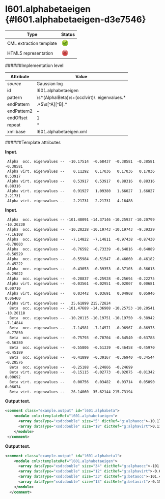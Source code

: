 # l601.alphabetaeigen {#l601.alphabetaeigen-d3e7546}


| Type                                                                                                                                                | Status                                                                                                                                              |
|----|----|
| CML extraction template                                                                                                                             | ![](/imgs/Total.png)                                                                                                                                |
| HTML5 representation                                                                                                                                | ![](/imgs/None.png)                                                                                                                                 |

######Implementation level

| Attribute                                                                                                                                           | Value                                                                                                                                               |
|----|----|
| *source*                                                                                                                                            | Gaussian log                                                                                                                                        |
| id                                                                                                                                                  | l601.alphabetaeigen                                                                                                                                 |
| pattern                                                                                                                                             | \\s\*(AlphaIBeta)\\s+(occIvirt)\\. eigenvalues.\*                                                                                                   |
| endPattern                                                                                                                                          | .\*\$\\s\[\^A\]\[\^B\].\*                                                                                                                           |
| endPattern2                                                                                                                                         | \~                                                                                                                                                  |
| endOffset                                                                                                                                           | 1                                                                                                                                                   |
| repeat                                                                                                                                              | \*                                                                                                                                                  |
| xml:base                                                                                                                                            | l601.alphabetaeigen.xml                                                                                                                             |

######Template attributes

**Input.**

     Alpha  occ. eigenvalues --  -10.17514  -0.68437  -0.38581  -0.38581  -0.38581
     Alpha virt. eigenvalues --    0.11292   0.17036   0.17036   0.17036   0.53917
     Alpha virt. eigenvalues --    0.53917   0.53917   0.88316   0.88316   0.88316
     Alpha virt. eigenvalues --    0.91927   1.09380   1.66027   1.66027   2.21731
     Alpha virt. eigenvalues --    2.21731   2.21731   4.16488
      

**Input.**

     Alpha  occ. eigenvalues -- -101.48091 -14.37146 -10.25937 -10.20799 -10.20230
     Alpha  occ. eigenvalues --  -10.20228 -10.19743 -10.19743  -9.39329  -7.16108
     Alpha  occ. eigenvalues --   -7.14822  -7.14811  -0.97438  -0.87430  -0.78003
     Alpha  occ. eigenvalues --   -0.76592  -0.73339  -0.64816  -0.64089  -0.56529
     Alpha  occ. eigenvalues --   -0.55984  -0.51547  -0.46660  -0.46182  -0.45222
     Alpha  occ. eigenvalues --   -0.43053  -0.39353  -0.37103  -0.36613  -0.29022
     Alpha  occ. eigenvalues --   -0.28837  -0.25928  -0.25694  -0.22275
     Alpha virt. eigenvalues --   -0.03561  -0.02951  -0.02007   0.00681   0.00710
     Alpha virt. eigenvalues --    0.03442   0.03691   0.04968   0.05946   0.06460
     Alpha virt. eigenvalues --   35.61899 215.72824
      Beta  occ. eigenvalues -- -101.47689 -14.36908 -10.25753 -10.20541 -10.20118
      Beta  occ. eigenvalues --  -10.20115 -10.19751 -10.19750  -9.38942  -7.14844
      Beta  occ. eigenvalues --   -7.14581  -7.14571  -0.96967  -0.86975  -0.77850
      Beta  occ. eigenvalues --   -0.75793  -0.70704  -0.64540  -0.63788  -0.56380
      Beta  occ. eigenvalues --   -0.55806  -0.51339  -0.46458  -0.45970  -0.45189
      Beta  occ. eigenvalues --   -0.41899  -0.39167  -0.36940  -0.34544  -0.28576
      Beta  occ. eigenvalues --   -0.25188  -0.24866  -0.24699
      Beta virt. eigenvalues --   -0.15115  -0.02773  -0.02075  -0.01342   0.00692
      Beta virt. eigenvalues --    0.00756   0.03482   0.03714   0.05090   0.06074
      Beta virt. eigenvalues --   26.14060  35.62144 215.73194
      

**Output text.**

```xml
<comment class="example.output" id="l601.alphabeta">
    <module cmlx:templateRef="l601.alphabetaeigen">
      <array dataType="xsd:double" size="5" dictRef="g:alphaocc">-10.17514 -0.68437 -0.38581 -0.38581 -0.38581</array>
      <array dataType="xsd:double" size="18" dictRef="g:alphavirt">0.11292 0.17036 0.17036 0.17036 0.53917 0.53917 0.53917 0.88316 0.88316 0.88316 0.91927 1.0938 1.66027 1.66027 2.21731 2.21731 2.21731 4.16488</array>
    </module>
 </comment>
```

**Output text.**

```xml
<comment class="example.output" id="l601.alphabeta1">
    <module cmlx:templateRef="l601.alphabetaeigen">
      <array dataType="xsd:double" size="34" dictRef="g:alphaocc">-101.48091 -14.37146 -10.25937 -10.20799 -10.2023 -10.20228 -10.19743 -10.19743 -9.39329 -7.16108 -7.14822 -7.14811 -0.97438 -0.8743 -0.78003 -0.76592 -0.73339 -0.64816 -0.64089 -0.56529 -0.55984 -0.51547 -0.4666 -0.46182 -0.45222 -0.43053 -0.39353 -0.37103 -0.36613 -0.29022 -0.28837 -0.25928 -0.25694 -0.22275</array>
      <array dataType="xsd:double" size="12" dictRef="g:alphavirt">-0.03561 -0.02951 -0.02007 0.00681 0.0071 0.03442 0.03691 0.04968 0.05946 0.0646 35.61899 215.72824</array>
      <array dataType="xsd:double" size="33" dictRef="g:betaocc">-101.47689 -14.36908 -10.25753 -10.20541 -10.20118 -10.20115 -10.19751 -10.1975 -9.38942 -7.14844 -7.14581 -7.14571 -0.96967 -0.86975 -0.7785 -0.75793 -0.70704 -0.6454 -0.63788 -0.5638 -0.55806 -0.51339 -0.46458 -0.4597 -0.45189 -0.41899 -0.39167 -0.3694 -0.34544 -0.28576 -0.25188 -0.24866 -0.24699</array>
      <array dataType="xsd:double" size="13" dictRef="g:betavirt">-0.15115 -0.02773 -0.02075 -0.01342 0.00692 0.00756 0.03482 0.03714 0.0509 0.06074 26.1406 35.62144 215.73194</array>
    </module>
  </comment>
```
